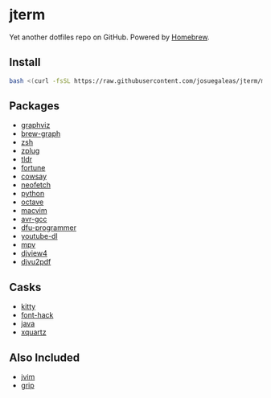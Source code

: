 # jterm
Yet another dotfiles repo on GitHub. Powered by [Homebrew](https://brew.sh/).

## Install
```bash
bash <(curl -fsSL https://raw.githubusercontent.com/josuegaleas/jterm/master/install.sh)
```

## Packages
- [graphviz](https://www.graphviz.org/)
- [brew-graph](https://github.com/martido/brew-graph)
- [zsh](https://www.zsh.org/)
- [zplug](https://zplug.sh/)
- [tldr](https://tldr.sh/)
- [fortune](https://www.ibiblio.org/pub/linux/games/amusements/fortune/!INDEX.html)
- [cowsay](https://github.com/tnalpgge/rank-amateur-cowsay)
- [neofetch](https://github.com/dylanaraps/neofetch)
- [python](https://www.python.org/)
- [octave](https://www.gnu.org/software/octave/index.html)
- [macvim](https://github.com/macvim-dev/macvim)
- [avr-gcc](https://www.gnu.org/software/gcc/gcc.html)
- [dfu-programmer](https://dfu-programmer.sourceforge.io/)
- [youtube-dl](https://ytdl-org.github.io/youtube-dl/)
- [mpv](https://mpv.io)
- [djview4](https://djvu.sourceforge.io/djview4.html)
- [djvu2pdf](http://0x2a.at/s/projects/djvu2pdf)

## Casks
- [kitty](https://github.com/kovidgoyal/kitty)
- [font-hack](http://sourcefoundry.org/hack/)
- [java](https://openjdk.java.net/)
- [xquartz](https://www.xquartz.org/)

## Also Included
- [jvim](https://github.com/josuegaleas/jvim)
- [grip](http://github.com/joeyespo/grip)
